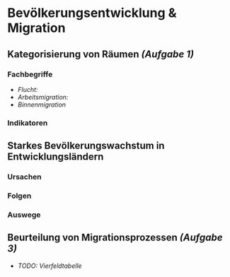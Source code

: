 # Bevölkerungsentwicklung & Migration

## Kategorisierung von Räumen *(Aufgabe 1)*

### Fachbegriffe
- *Flucht:*
- *Arbeitsmigration:*
- *Binnenmigration*

### Indikatoren

## Starkes Bevölkerungswachstum in Entwicklungsländern

### Ursachen

### Folgen

### Auswege

## Beurteilung von Migrationsprozessen *(Aufgabe 3)*

- *TODO: Vierfeldtabelle*
<!--stackedit_data:
eyJoaXN0b3J5IjpbLTg3NDgzNzUwOSwtNjA5Njk2Nzc5LC03NT
IxNjA4NzFdfQ==
-->